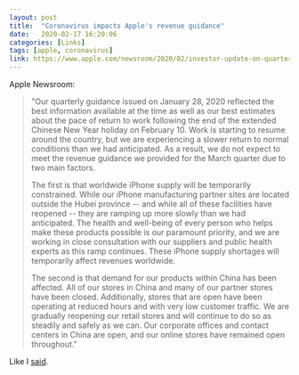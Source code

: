 ```yaml
---
layout: post
title:  "Coronavirus impacts Apple's revenue guidance"
date:   2020-02-17 16:20:06
categories: [Links]
tags: [apple, coronavirus]
link: https://www.apple.com/newsroom/2020/02/investor-update-on-quarterly-guidance/
---
```


Apple Newsroom:

>"Our quarterly guidance issued on January 28, 2020 reflected the best information available at the time as well as our best estimates about the pace of return to work following the end of the extended Chinese New Year holiday on February 10. Work is starting to resume around the country, but we are experiencing a slower return to normal conditions than we had anticipated. As a result, we do not expect to meet the revenue guidance we provided for the March quarter due to two main factors.
>
>The first is that worldwide iPhone supply will be temporarily constrained. While our iPhone manufacturing partner sites are located outside the Hubei province -- and while all of these facilities have reopened -- they are ramping up more slowly than we had anticipated. The health and well-being of every person who helps make these products possible is our paramount priority, and we are working in close consultation with our suppliers and public health experts as this ramp continues. These iPhone supply shortages will temporarily affect revenues worldwide.
>
>The second is that demand for our products within China has been affected. All of our stores in China and many of our partner stores have been closed. Additionally, stores that are open have been operating at reduced hours and with very low customer traffic. We are gradually reopening our retail stores and will continue to do so as steadily and safely as we can. Our corporate offices and contact centers in China are open, and our online stores have remained open throughout."

Like I [said](https://essentialenemy.com/mwc-canceled-due-to-coronavirus/).
